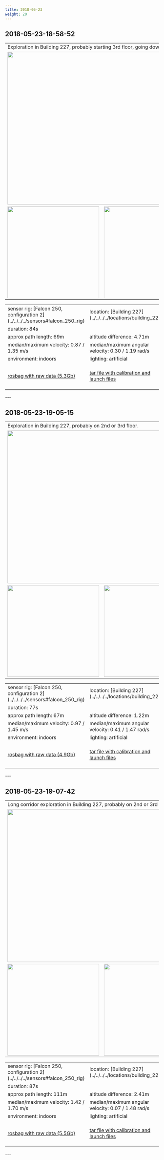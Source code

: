 ```yaml
---
title: 2018-05-23
weight: 20
---
```

## 2018-05-23-18-58-52
<a name="2018-05-23-18-58-52"></a>
<table>
<tr>
<td colspan="3">Exploration in Building 227, probably starting 3rd floor, going down the stairs to 2nd floor. Ends in stairwell,  not a loop!</td>
</tr>
<tr>
<td colspan="3"><a
href="{{< host >}}/ovc/2018-05-23/18-58-52/2018-05-23-18-58-52.mp4"><img src="../2018-05-23-18-58-52_video.jpg" width="500"/></a></td>
</tr>
<tr>
<td><img src="../2018-05-23-18-58-52_top_down.png" height="300"/></td>
<td><img src="../2018-05-23-18-58-52_at_angle.png" height="300"/></td>
<td><img src="../2018-05-23-18-58-52_close_up.png" height="300"/></td>
</tr>
</table>
<table>
<tr>
<td>sensor rig: [Falcon 250, configuration 2](../../../../sensors#falcon_250_rig)</td>
<td>location: [Building 227](../../../../locations/building_227)</td>
</tr>
<tr><td>duration: 84s</td></tr>
<tr><td>approx path length: 69m</td><td>altitude difference: 4.71m</td></tr>
<tr>
<td>median/maximum velocity: 0.87 / 1.35 m/s</td>
<td>median/maximum angular velocity: 0.30 / 1.19 rad/s</td>
</tr>
<tr>
<td>environment: indoors</td><td>lighting: artificial</td><td>tags: no</td>
</tr>
<tr>
<td>
<a href="{{< host >}}/ovc/2018-05-23/18-58-52/2018-05-23-18-58-52.bag">rosbag with raw data (5.3Gb)</a>
</td>
<td>
<a href="{{< host >}}/ovc/2018-05-23/18-58-52/launch_and_calib_files.tar">tar file with calibration and launch files</a>
</td>
<td>
<a href="{{< host >}}/ovc/2018-05-23/18-58-52/2018-05-23-18-58-52_odom.bag">rosbag with odometry (14Mb)</a>
</td>
</tr>
</table>
---

## 2018-05-23-19-05-15
<a name="2018-05-23-19-05-15"></a>
<table>
<tr>
<td colspan="3">Exploration in Building 227, probably on 2nd or 3rd floor.</td>
</tr>
<tr>
<td colspan="3"><a
href="{{< host >}}/ovc/2018-05-23/19-05-15/2018-05-23-19-05-15.mp4"><img src="../2018-05-23-19-05-15_video.jpg" width="500"/></a></td>
</tr>
<tr>
<td><img src="../2018-05-23-19-05-15_top_down.png" height="300"/></td>
<td><img src="../2018-05-23-19-05-15_at_angle.png" height="300"/></td>
<td><img src="../2018-05-23-19-05-15_close_up.png" height="300"/></td>
</tr>
</table>
<table>
<tr>
<td>sensor rig: [Falcon 250, configuration 2](../../../../sensors#falcon_250_rig)</td>
<td>location: [Building 227](../../../../locations/building_227)</td>
</tr>
<tr><td>duration: 77s</td></tr>
<tr><td>approx path length: 67m</td><td>altitude difference: 1.22m</td></tr>
<tr>
<td>median/maximum velocity: 0.97 / 1.45 m/s</td>
<td>median/maximum angular velocity: 0.41 / 1.47 rad/s</td>
</tr>
<tr>
<td>environment: indoors</td><td>lighting: artificial</td><td>tags: no</td>
</tr>
<tr>
<td>
<a href="{{< host >}}/ovc/2018-05-23/19-05-15/2018-05-23-19-05-15.bag">rosbag with raw data (4.9Gb)</a>
</td>
<td>
<a href="{{< host >}}/ovc/2018-05-23/19-05-15/launch_and_calib_files.tar">tar file with calibration and launch files</a>
</td>
<td>
<a href="{{< host >}}/ovc/2018-05-23/19-05-15/2018-05-23-19-05-15_odom.bag">rosbag with odometry (13Mb)</a>
</td>
</tr>
</table>
---

## 2018-05-23-19-07-42
<table>
<tr>
<td colspan="3">Long corridor exploration in Building 227, probably on 2nd or 3rd floor.</td>
</tr>
<tr>
<td colspan="3"><a
href="{{< host >}}/ovc/2018-05-23/19-07-42/2018-05-23-19-07-42.mp4"><img src="../2018-05-23-19-07-42_video.jpg" width="500"/></a></td>
</tr>
<tr>
<td><img src="../2018-05-23-19-07-42_top_down.png" height="300"/></td>
<td><img src="../2018-05-23-19-07-42_at_angle.png" height="300"/></td>
<td><img src="../2018-05-23-19-07-42_close_up.png" height="300"/></td>
</tr>
</table>
<table>
<tr>
<td>sensor rig: [Falcon 250, configuration 2](../../../../sensors#falcon_250_rig)</td>
<td>location: [Building 227](../../../../locations/building_227)</td>
</tr>
<tr><td>duration: 87s</td></tr>
<tr><td>approx path length: 111m</td><td>altitude difference: 2.41m</td></tr>
<tr>
<td>median/maximum velocity: 1.42 / 1.70 m/s</td>
<td>median/maximum angular velocity: 0.07 / 1.48 rad/s</td>
</tr>
<tr>
<td>environment: indoors</td><td>lighting: artificial</td><td>tags: no</td>
</tr>
<tr>
<td>
<a href="{{< host >}}/ovc/2018-05-23/19-07-42/2018-05-23-19-07-42.bag">rosbag with raw data (5.5Gb)</a>
</td>
<td>
<a href="{{< host >}}/ovc/2018-05-23/19-07-42/launch_and_calib_files.tar">tar file with calibration and launch files</a>
</td>
<td>
<a href="{{< host >}}/ovc/2018-05-23/19-07-42/2018-05-23-19-07-42_odom.bag">rosbag with odometry (15Mb)</a>
</td>
</tr>
</table>
---

